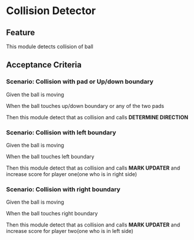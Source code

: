 # Collision Detector

## Feature

This module detects collision of ball

## Acceptance Criteria

### Scenario: Collision with pad or Up/down boundary

  Given the ball is moving

  When the ball touches up/down boundary or any of the two pads
  
  Then this module detect that as collision and calls **DETERMINE DIRECTION**
  
### Scenario: Collision with left boundary

  Given the ball is moving

  When the ball touches left boundary
  
  Then this module detect that as collision and calls **MARK UPDATER**
  and increase score for player one(one who is in right side)
  
  ### Scenario: Collision with right boundary

  Given the ball is moving

  When the ball touches right boundary
  
  Then this module detect that as collision and calls **MARK UPDATER**
  and increase score for player two(one who is in left side)
